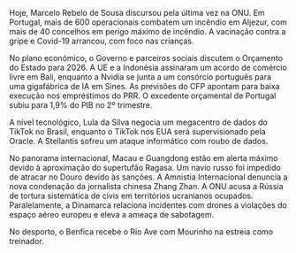 Hoje, Marcelo Rebelo de Sousa discursou pela última vez na ONU. Em Portugal, mais de 600 operacionais combatem um incêndio em Aljezur, com mais de 40 concelhos em perigo máximo de incêndio. A vacinação contra a gripe e Covid-19 arrancou, com foco nas crianças.

No plano económico, o Governo e parceiros sociais discutem o Orçamento do Estado para 2026. A UE e a Indonésia assinaram um acordo de comércio livre em Bali, enquanto a Nvidia se junta a um consórcio português para uma gigafábrica de IA em Sines. As previsões do CFP apontam para baixa execução nos empréstimos do PRR. O excedente orçamental de Portugal subiu para 1,9% do PIB no 2º trimestre.

A nível tecnológico, Lula da Silva negocia um megacentro de dados do TikTok no Brasil, enquanto o TikTok nos EUA será supervisionado pela Oracle. A Stellantis sofreu um ataque informático com roubo de dados.

No panorama internacional, Macau e Guangdong estão em alerta máximo devido à aproximação do supertufão Ragasa. Um navio russo foi impedido de atracar no Douro devido às sanções. A Amnistia Internacional denuncia a nova condenação da jornalista chinesa Zhang Zhan. A ONU acusa a Rússia de tortura sistemática de civis em territórios ucranianos ocupados. Paralelamente, a Dinamarca relaciona incidentes com drones a violações do espaço aéreo europeu e eleva a ameaça de sabotagem.

No desporto, o Benfica recebe o Rio Ave com Mourinho na estreia como treinador.